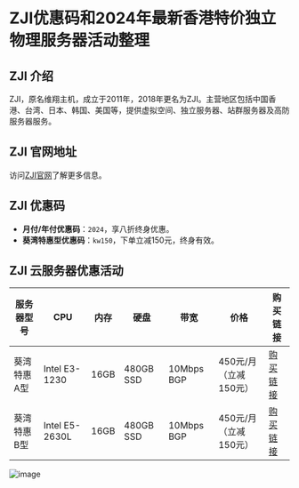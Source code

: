 # ZJI优惠码和2024年最新香港特价独立物理服务器活动整理

## ZJI 介绍
ZJI，原名维翔主机，成立于2011年，2018年更名为ZJI。主营地区包括中国香港、台湾、日本、韩国、美国等，提供虚拟空间、独立服务器、站群服务器及高防服务器服务。

## ZJI 官网地址
访问[ZJI官网](https://my.zji.net/aff.php?aff=906)了解更多信息。

## ZJI 优惠码
- **月付/年付优惠码**：`2024`，享八折终身优惠。
- **葵湾特惠型优惠码**：`kw150`，下单立减150元，终身有效。

## ZJI 云服务器优惠活动
| 服务器型号    | CPU               | 内存    | 硬盘    | 带宽      | 价格         | 购买链接                                         |
|-----------|-------------------|-------|-------|---------|------------|------------------------------------------------|
| 葵湾特惠A型 | Intel E3-1230     | 16GB  | 480GB SSD | 10Mbps BGP | 450元/月（立减150元） | [购买链接](https://my.zji.net/aff.php?aff=906&pid=427&promocode=kw150) |
| 葵湾特惠B型 | Intel E5-2630L    | 16GB  | 480GB SSD | 10Mbps BGP | 450元/月（立减150元） | [购买链接](https://my.zji.net/aff.php?aff=906&pid=413&promocode=kw150) |

![image](https://github.com/cwudaobiaoyan/ZJI/assets/167604424/56028e6d-b032-4d1d-bd44-d7784b18ae23)


